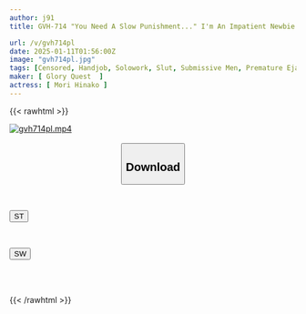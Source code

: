 ```yaml
---
author: j91
title: GVH-714 "You Need A Slow Punishment..." I'm An Impatient Newbie Who Cares Too Much About My Typing, But Hinako-senpai Gave Me A Slow, Teasing Feather Finger Job To Teach Me How To Ejaculate... Hinako Mori

url: /v/gvh714pl
date: 2025-01-11T01:56:00Z
image: "gvh714pl.jpg"
tags: [Censored, Handjob, Solowork, Slut, Submissive Men, Premature Ejaculation, Female Boss	]
maker: [ Glory Quest  ]
actress: [ Mori Hinako ]
---
```



{{< rawhtml >}}

<div class="video" data-videoid="3p6kWYPaPDFdYRo">
    <a href="javascript:;">
        <img src="/v/gvh714pl/gvh714pl.jpg" width="WIDTH" height="HEIGHT" alt="gvh714pl.mp4" loading="lazy">
    </a>
</div>

<script type="text/javascript" src="https://j91.asia/asset/on-demand-st.js"></script>

<br>
  <link rel="stylesheet" href="https://j91.asia/asset/bs5.css">
  
  <center>
  <button class="btn btn-primary" type="button" data-bs-toggle="collapse" data-bs-target=".multi-collapse" aria-expanded="false" aria-controls="multiCollapseExample1 multiCollapseExample2"><h2>Download</h2></button></center>
</p>
<div class="row">
  <div class="col">
    <div class="collapse multi-collapse" id="multiCollapseExample1">
      <div class="card card-body">
	      	      <br>
<div class="buttons">  
<p><a href="/v/gvh714pl/st.html" target="_blank"><button class="btn-hover color-3"><i class="fa fa-download"></i> ST</button></a></p></div>
    </div>
  </div>
</div>
  <div class="col">
    <div class="collapse multi-collapse" id="multiCollapseExample2">
      <div class="card card-body">
	      <br>
<div class="buttons">
<p><a href="/v/gvh714pl/sw.html" target="_blank"><button class="btn-hover color-2"><i class="fa fa-download"></i> SW</button></a></p></div>
<br><br>
      </div>
    </div>
  </div>
</div>

{{< /rawhtml >}}